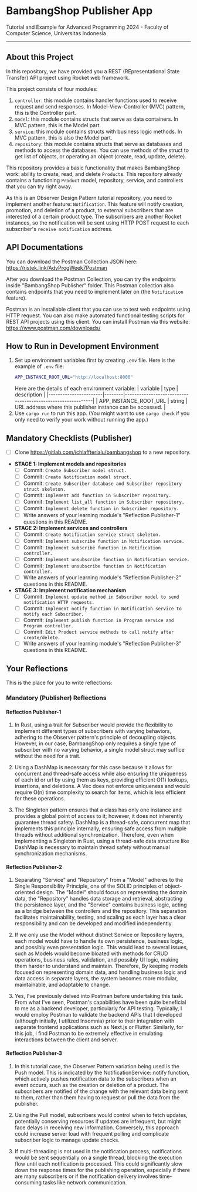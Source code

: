 # BambangShop Publisher App
Tutorial and Example for Advanced Programming 2024 - Faculty of Computer Science, Universitas Indonesia

---

## About this Project
In this repository, we have provided you a REST (REpresentational State Transfer) API project using Rocket web framework.

This project consists of four modules:
1.  `controller`: this module contains handler functions used to receive request and send responses.
    In Model-View-Controller (MVC) pattern, this is the Controller part.
2.  `model`: this module contains structs that serve as data containers.
    In MVC pattern, this is the Model part.
3.  `service`: this module contains structs with business logic methods.
    In MVC pattern, this is also the Model part.
4.  `repository`: this module contains structs that serve as databases and methods to access the databases.
    You can use methods of the struct to get list of objects, or operating an object (create, read, update, delete).

This repository provides a basic functionality that makes BambangShop work: ability to create, read, and delete `Product`s.
This repository already contains a functioning `Product` model, repository, service, and controllers that you can try right away.

As this is an Observer Design Pattern tutorial repository, you need to implement another feature: `Notification`.
This feature will notify creation, promotion, and deletion of a product, to external subscribers that are interested of a certain product type.
The subscribers are another Rocket instances, so the notification will be sent using HTTP POST request to each subscriber's `receive notification` address.

## API Documentations

You can download the Postman Collection JSON here: https://ristek.link/AdvProgWeek7Postman

After you download the Postman Collection, you can try the endpoints inside "BambangShop Publisher" folder.
This Postman collection also contains endpoints that you need to implement later on (the `Notification` feature).

Postman is an installable client that you can use to test web endpoints using HTTP request.
You can also make automated functional testing scripts for REST API projects using this client.
You can install Postman via this website: https://www.postman.com/downloads/

## How to Run in Development Environment
1.  Set up environment variables first by creating `.env` file.
    Here is the example of `.env` file:
    ```bash
    APP_INSTANCE_ROOT_URL="http://localhost:8000"
    ```
    Here are the details of each environment variable:
    | variable              | type   | description                                                |
    |-----------------------|--------|------------------------------------------------------------|
    | APP_INSTANCE_ROOT_URL | string | URL address where this publisher instance can be accessed. |
2.  Use `cargo run` to run this app.
    (You might want to use `cargo check` if you only need to verify your work without running the app.)

## Mandatory Checklists (Publisher)
-   [ ] Clone https://gitlab.com/ichlaffterlalu/bambangshop to a new repository.
-   **STAGE 1: Implement models and repositories**
    -   [ ] Commit: `Create Subscriber model struct.`
    -   [ ] Commit: `Create Notification model struct.`
    -   [ ] Commit: `Create Subscriber database and Subscriber repository struct skeleton.`
    -   [ ] Commit: `Implement add function in Subscriber repository.`
    -   [ ] Commit: `Implement list_all function in Subscriber repository.`
    -   [ ] Commit: `Implement delete function in Subscriber repository.`
    -   [ ] Write answers of your learning module's "Reflection Publisher-1" questions in this README.
-   **STAGE 2: Implement services and controllers**
    -   [ ] Commit: `Create Notification service struct skeleton.`
    -   [ ] Commit: `Implement subscribe function in Notification service.`
    -   [ ] Commit: `Implement subscribe function in Notification controller.`
    -   [ ] Commit: `Implement unsubscribe function in Notification service.`
    -   [ ] Commit: `Implement unsubscribe function in Notification controller.`
    -   [ ] Write answers of your learning module's "Reflection Publisher-2" questions in this README.
-   **STAGE 3: Implement notification mechanism**
    -   [ ] Commit: `Implement update method in Subscriber model to send notification HTTP requests.`
    -   [ ] Commit: `Implement notify function in Notification service to notify each Subscriber.`
    -   [ ] Commit: `Implement publish function in Program service and Program controller.`
    -   [ ] Commit: `Edit Product service methods to call notify after create/delete.`
    -   [ ] Write answers of your learning module's "Reflection Publisher-3" questions in this README.

## Your Reflections
This is the place for you to write reflections:

### Mandatory (Publisher) Reflections

#### Reflection Publisher-1

1. In Rust, using a trait for Subscriber would provide the flexibility to implement different types of subscribers with varying behaviors, adhering to the Observer pattern's principle of decoupling objects. However, in our case, BambangShop only requires a single type of subscriber with no varying behavior, a single model struct may suffice without the need for a trait.

2. Using a DashMap is necessary for this case because it allows for concurrent and thread-safe access while also ensuring the uniqueness of each id or url by using them as keys, providing efficient O(1) lookups, insertions, and deletions. A Vec does not enforce uniqueness and would require O(n) time complexity to search for items, which is less efficient for these operations.

3. The Singleton pattern ensures that a class has only one instance and provides a global point of access to it; however, it does not inherently guarantee thread safety. DashMap is a thread-safe, concurrent map that implements this principle internally, ensuring safe access from multiple threads without additional synchronization. Therefore, even when implementing a Singleton in Rust, using a thread-safe data structure like DashMap is necessary to maintain thread safety without manual synchronization mechanisms.

#### Reflection Publisher-2

1. Separating "Service" and "Repository" from a "Model" adheres to the Single Responsibility Principle, one of the SOLID principles of object-oriented design. The "Model" should focus on representing the domain data, the "Repository" handles data storage and retrieval, abstracting the persistence layer, and the "Service" contains business logic, acting as a bridge between the controllers and the repository. This separation facilitates maintainability, testing, and scaling as each layer has a clear responsibility and can be developed and modified independently.

2. If we only use the Model without distinct Service or Repository layers, each model would have to handle its own persistence, business logic, and possibly even presentation logic. This would lead to several issues, such as Models would become bloated with methods for CRUD operations, business rules, validation, and possibly UI logic, making them harder to understand and maintain. Therefore, By keeping models focused on representing domain data, and handling business logic and data access in separate layers, the system becomes more modular, maintainable, and adaptable to change.

3. Yes, I've previously delved into Postman before undertaking this task. From what I've seen, Postman's capabilities have been quite beneficial to me as a backend developer, particularly for API testing. Typically, I would employ Postman to validate the backend APIs that I developed (although initially, I utilized Insomnia) prior to their integration with separate frontend applications such as Next.js or Flutter. Similarly, for this job, I find Postman to be extremely effective in emulating interactions between the client and server.

#### Reflection Publisher-3

1. In this tutorial case, the Observer Pattern variation being used is the Push model. This is indicated by the NotificationService::notify function, which actively pushes notification data to the subscribers when an event occurs, such as the creation or deletion of a product. The subscribers are notified of the change with the relevant data being sent to them, rather than them having to request or pull the data from the publisher.

2. Using the Pull model, subscribers would control when to fetch updates, potentially conserving resources if updates are infrequent, but might face delays in receiving new information. Conversely, this approach could increase server load with frequent polling and complicate subscriber logic to manage update checks.

3. If multi-threading is not used in the notification process, notifications would be sent sequentially on a single thread, blocking the execution flow until each notification is processed. This could significantly slow down the response times for the publishing operation, especially if there are many subscribers or if the notification delivery involves time-consuming tasks like network communication.
